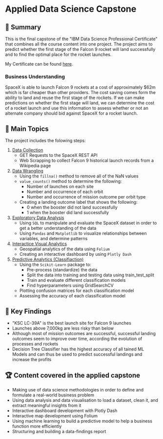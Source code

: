 # Applied Data Science Capstone


## 📑 Summary
This is the final capstone of the "IBM Data Science Professional Certificate" that combines all the course content into one project. The project aims to predict whether the first stage of the Falcon 9 rocket will land successfully and to find the optimal place for the rocket launches.

My Certificate can be found <a href=https://www.coursera.org/account/accomplishments/professional-cert/8YX3K3W9C857>here</a>.

### Business Understanding
SpaceX is able to launch Falcon 9 rockets at a cost of approximately $62m which is far cheaper than other providers. The cost saving comes form the ability to land and reuse the first stage of the rockets. If we can make predictions on whether the first stage will land, we can determine the cost of a rocket launch and use this information to assess whether or not an alternate company should bid against SpaceX for a rocket launch.

## 📑 Main Topics
The project includes the folowing steps:

1. [Data Collection](https://github.com/MariusLandwich/DataScienceCapstone/tree/main/01.%20Data%20Collection)
   - GET Requests to the SpaceX REST API
   - Web Scrapping to collect Falcon 9 historical launch records from a Wikipedia page
2. [Data Wrangling](https://github.com/MariusLandwich/DataScienceCapstone/tree/main/02.%20Data%20Wrangling)
   - Using the `fillna()` method to remove all of the NaN values
   - `value_counts()` method to determine the following:
        - Number of launches on each site
        - Number and occurrence of each orbit
        - Number and occurrence of mission outcome per orbit type
   - Creating a landing outcome label that shows the following:
        - 0 when the booster did not land successfully
        - 1 when the booster did land successfully
3. [Exploratory Data Analysis](https://github.com/MariusLandwich/DataScienceCapstone/tree/main/03.%20Exploratory%20Data%20Analysis)
   - Using `SQL` to manipulate and evaluate the SpaceX dataset in order to get a better understanding of the data
   - Using `Pandas` and `Matplotlib` to visualize relationships between variables, and determine patterns
4. [Interactice Visual Analytics](https://github.com/MariusLandwich/DataScienceCapstone/tree/main/04.%20Visual%20Analytics)
   - Geospatial analytics of the data using `Folium`
   - Creating an interactive dashboard by using `Plotly Dash`
5. [Predictive Analytics (Classifiaction)](https://github.com/MariusLandwich/DataScienceCapstone/tree/main/05.%20Predictive%20Analytics%20(Classification))
   - Using the `Scikit-Learn` package to:
        - Pre-process (standardize) the data
        - Split the data into training and testing data using train_test_split
        - Train and evaluate different classification models
        - Find hyperparameters using GridSearchCV
   - Plotting confusion matrices for each classification model
   - Assessing the accuracy of each classification model



## 🔑 Key Findings
- "KSC LC-39A" is the best launch site for Falcon 9 launches
- Launches above 7,000kg are less risky than below
- Although most of mission outcomes are successful, successful landing outcomes seem to improve over time, according the evolution of processes and rockets
- Decision Tree Classifier has the highest accuracy of all tained ML Models and can thus be used to predict successful landings and increase the profits


  
## 🏆 Content covered in the applied capstone
- Making use of data science methodologies in order to define and formulate a real-world business problem
- Using data analysis and data visualisation to load a dataset, clean it, and extract meaningful insights from it
- Interactive dashboard development with Plotly Dash
- Interactive map development using Folium
- Using machine learning to build a predictive model to help a business function more efficiently
- Structuring and building a data-findings report
